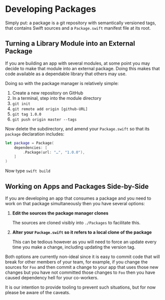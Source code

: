 # Developing Packages

Simply put: a package is a git repository with semantically versioned tags,
that contains Swift sources and a `Package.swift` manifest file at its root.

## Turning a Library Module into an External Package

If you are building an app with several modules, at some point you may decide to
make that module into an external package. Doing this makes that code available
as a dependable library that others may use.

Doing so with the package manager is relatively simple:

 1. Create a new repository on GitHub
 2. In a terminal, step into the module directory
 3. `git init`
 4. `git remote add origin [github-URL]`
 5. `git tag 1.0.0`
 5. `git push origin master --tags`
 
Now delete the subdirectory, and amend your `Package.swift` so that its `package` declaration includes:

```swift
let package = Package(
    dependencies: [
        .Package(url: "…", "1.0.0"),
    ]
)
```

Now type `swift build`

## Working on Apps and Packages Side-by-Side

If you are developing an app that consumes a package
and you need to work on that package simultaneously
then you have several options:

 1. **Edit the sources the package manager clones**
    
    The sources are cloned visibly into `./Packages` to facilitate this.

 2. **Alter your `Package.swift` so it refers to a local clone of the package**

    This can be tedious however as you will need to force an update every time you make a change, including updating the version tag.

Both options are currently non-ideal since it is easy to commit code that will break for other members of your team, for example, if you change the sources for `Foo` and then commit a change to your app that uses those new changes but you have not committed those changes to `Foo` then you have caused dependency hell for your co-workers.

It is our intention to provide tooling to prevent such situations, but for now please be aware of the caveats.
